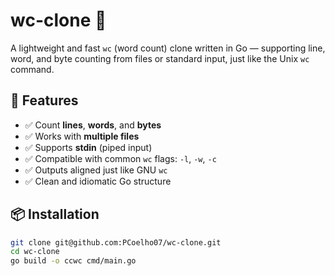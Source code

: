 # wc-clone 📝

A lightweight and fast `wc` (word count) clone written in Go — supporting line, word, and byte counting from files or standard input, just like the Unix `wc` command.

## 🚀 Features

- ✅ Count **lines**, **words**, and **bytes**
- ✅ Works with **multiple files**
- ✅ Supports **stdin** (piped input)
- ✅ Compatible with common `wc` flags: `-l`, `-w`, `-c`
- ✅ Outputs aligned just like GNU `wc`
- ✅ Clean and idiomatic Go structure

## 📦 Installation

```bash
git clone git@github.com:PCoelho07/wc-clone.git
cd wc-clone
go build -o ccwc cmd/main.go
